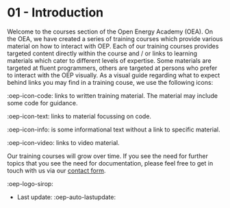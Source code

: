 # 01 - Introduction

Welcome to the courses section of the Open Energy Academy (OEA). On the OEA, we have created a series of training courses which provide various material on how to interact with OEP. Each of our training courses provides targeted content directly within the course and / or links to learning materials which cater to different levels of expertise. Some materials are targeted at fluent programmers, others are targeted at persons who prefer to interact with the OEP visually.
As a visual guide regarding what to expect behind links you may find in a training couse, we use the following icons:

:oep-icon-code: links to written training material. The material may include some code for guidance.

:oep-icon-text: links to material focussing on code.

:oep-icon-info: is some informational text without a link to specific material.

:oep-icon-video: links to video material.

Our training courses will grow over time. If you see the need for further topics that you see the need for documentation, please feel free to get in touch with us via our [contact form](https://openenergy-platform.org/contact/).

:oep-logo-sirop:

- Last update: :oep-auto-lastupdate:
